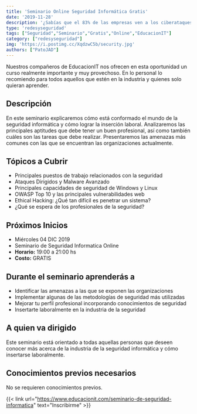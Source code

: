 ```yaml
---
title: 'Seminario Online Seguridad Informática Gratis'
date: '2019-11-28'
description: '¿Sabías que el 83% de las empresas ven a los ciberataques como una de sus tres principales preocupaciones? ¿Y que el 86% de las empresas piensan que hay escasez de conocimientos en ciberseguridad?'
type: 'redesyseguridad'
tags: ["Seguridad","Seminario","Gratis","Online","EducacionIT"]
category: ["redesyseguridad"]
img: 'https://i.postimg.cc/XqdzwC5b/security.jpg'
authors: ["PatoJAD"]
---
```


Nuestros compañeros de EducacionIT nos ofrecen en esta oportunidad un curso realmente importante y muy provechoso. En lo personal lo recomiendo para todos aquellos que estén en la industria y quienes solo quieran aprender.




## Descripción



En este seminario explicaremos cómo está conformado el mundo de la seguridad informática y cómo lograr la inserción laboral. Analizaremos las principales aptitudes que debe tener un buen profesional, así como también cuáles son las tareas que debe realizar. Presentaremos las amenazas más comunes con las que se encuentran las organizaciones actualmente.




## Tópicos a Cubrir



* Principales puestos de trabajo relacionados con la seguridad
* Ataques Dirigidos y Malware Avanzado
* Principales capacidades de seguridad de Windows y Linux
* OWASP Top 10 y las principales vulnerabilidades web
* Ethical Hacking: ¿Qué tan difícil es penetrar un sistema?
* ¿Qué se espera de los profesionales de la seguridad?




## Próximos Inicios



* Miércoles 04 DIC 2019
* Seminario de Seguridad Informatica Online
* **Horario:** 19:00 a 21:00 hs
* **Costo:** GRATIS


 


## Durante el seminario aprenderás a



* Identificar las amenazas a las que se exponen las organizaciones
* Implementar algunas de las metodologías de seguridad más utilizadas
* Mejorar tu perfil profesional incorporando conocimientos de seguridad
* Insertarte laboralmente en la industria de la seguridad




## A quien va dirigido



Este seminario está orientado a todas aquellas personas que deseen conocer más acerca de la industria de la seguridad informática y cómo insertarse laboralmente.


 


## Conocimientos previos necesarios



No se requieren conocimientos previos.



{{< link url="https://www.educacionit.com/seminario-de-seguridad-informatica" text="Inscribirme" >}}
